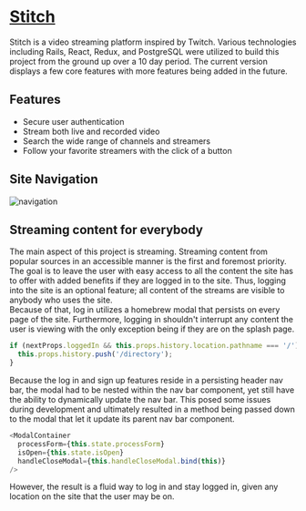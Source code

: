 # [Stitch](stitch-tv.herokuapp.com)

Stitch is a video streaming platform inspired by Twitch.  Various technologies
including Rails, React, Redux, and PostgreSQL were utilized to build this project
from the ground up over a 10 day period.  The current version displays a few
core features with more features being added in the future.

## Features

* Secure user authentication
* Stream both live and recorded video
* Search the wide range of channels and streamers
* Follow your favorite streamers with the click of a button

## Site Navigation
![navigation](https://imgur.com/3LdO1b8.gif 'Site navigation')

## Streaming content for everybody

The main aspect of this project is streaming.  Streaming content from popular sources
in an accessible manner is the first and foremost priority.  The goal is to leave
the user with easy access to all the content the site has to offer with added benefits
if they are logged in to the site.  Thus, logging into the site is an optional
feature; all content of the streams are visible to anybody who uses the site.  
Because of that, log in utilizes a homebrew modal that persists on every page of
the site.  Furthermore, logging in shouldn't interrupt any content the user is
viewing with the only exception being if they are on the splash page.

```javascript
if (nextProps.loggedIn && this.props.history.location.pathname === '/') {
  this.props.history.push('/directory');
}
```

Because the log in and sign up features reside in a persisting header nav bar,
the modal had to be nested within the nav bar component, yet still have the ability
to dynamically update the nav bar.  This posed some issues during development and
ultimately resulted in a method being passed down to the modal that let it update
its parent nav bar component.

```javascript
<ModalContainer
  processForm={this.state.processForm}
  isOpen={this.state.isOpen}
  handleCloseModal={this.handleCloseModal.bind(this)}
/>
```

However, the result is a fluid way to log in and stay logged in, given any location
on the site that the user may be on.
